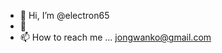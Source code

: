 - 👋 Hi, I’m @electron65
- 👀
- 📫 How to reach me ... jongwanko@gmail.com

<!---
electron65/electron65 is a ✨ special ✨ repository because its `README.md` (this file) appears on your GitHub profile.
You can click the Preview link to take a look at your changes.
--->
